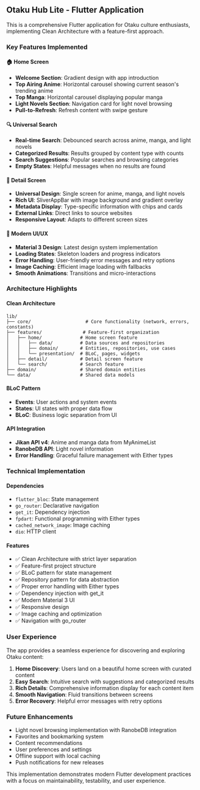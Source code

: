 ## Otaku Hub Lite - Flutter Application

This is a comprehensive Flutter application for Otaku culture enthusiasts, implementing Clean Architecture with a feature-first approach.

### Key Features Implemented

#### 🏠 Home Screen
- **Welcome Section**: Gradient design with app introduction
- **Top Airing Anime**: Horizontal carousel showing current season's trending anime
- **Top Manga**: Horizontal carousel displaying popular manga
- **Light Novels Section**: Navigation card for light novel browsing
- **Pull-to-Refresh**: Refresh content with swipe gesture

#### 🔍 Universal Search
- **Real-time Search**: Debounced search across anime, manga, and light novels
- **Categorized Results**: Results grouped by content type with counts
- **Search Suggestions**: Popular searches and browsing categories
- **Empty States**: Helpful messages when no results are found

#### 📱 Detail Screen
- **Universal Design**: Single screen for anime, manga, and light novels
- **Rich UI**: SliverAppBar with image background and gradient overlay
- **Metadata Display**: Type-specific information with chips and cards
- **External Links**: Direct links to source websites
- **Responsive Layout**: Adapts to different screen sizes

#### 🎨 Modern UI/UX
- **Material 3 Design**: Latest design system implementation
- **Loading States**: Skeleton loaders and progress indicators
- **Error Handling**: User-friendly error messages and retry options
- **Image Caching**: Efficient image loading with fallbacks
- **Smooth Animations**: Transitions and micro-interactions

### Architecture Highlights

#### Clean Architecture
```
lib/
├── core/                    # Core functionality (network, errors, constants)
├── features/               # Feature-first organization
│   ├── home/              # Home screen feature
│   │   ├── data/          # Data sources and repositories
│   │   ├── domain/        # Entities, repositories, use cases
│   │   └── presentation/  # BLoC, pages, widgets
│   ├── detail/            # Detail screen feature
│   └── search/            # Search feature
├── domain/                # Shared domain entities
└── data/                  # Shared data models
```

#### BLoC Pattern
- **Events**: User actions and system events
- **States**: UI states with proper data flow
- **BLoC**: Business logic separation from UI

#### API Integration
- **Jikan API v4**: Anime and manga data from MyAnimeList
- **RanobeDB API**: Light novel information
- **Error Handling**: Graceful failure management with Either types

### Technical Implementation

#### Dependencies
- `flutter_bloc`: State management
- `go_router`: Declarative navigation
- `get_it`: Dependency injection
- `fpdart`: Functional programming with Either types
- `cached_network_image`: Image caching
- `dio`: HTTP client

#### Features
- ✅ Clean Architecture with strict layer separation
- ✅ Feature-first project structure
- ✅ BLoC pattern for state management
- ✅ Repository pattern for data abstraction
- ✅ Proper error handling with Either types
- ✅ Dependency injection with get_it
- ✅ Modern Material 3 UI
- ✅ Responsive design
- ✅ Image caching and optimization
- ✅ Navigation with go_router

### User Experience

The app provides a seamless experience for discovering and exploring Otaku content:

1. **Home Discovery**: Users land on a beautiful home screen with curated content
2. **Easy Search**: Intuitive search with suggestions and categorized results
3. **Rich Details**: Comprehensive information display for each content item
4. **Smooth Navigation**: Fluid transitions between screens
5. **Error Recovery**: Helpful error messages with retry options

### Future Enhancements

- Light novel browsing implementation with RanobeDB integration
- Favorites and bookmarking system
- Content recommendations
- User preferences and settings
- Offline support with local caching
- Push notifications for new releases

This implementation demonstrates modern Flutter development practices with a focus on maintainability, testability, and user experience.